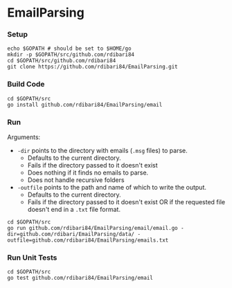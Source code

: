 # EmailParsing


### Setup
```
echo $GOPATH # should be set to $HOME/go
mkdir -p $GOPATH/src/github.com/rdibari84
cd $GOPATH/src/github.com/rdibari84
git clone https://github.com/rdibari84/EmailParsing.git
```

### Build Code
```
cd $GOPATH/src
go install github.com/rdibari84/EmailParsing/email
```

### Run 
Arguments:
* `-dir` points to the directory with emails (`.msg` files) to parse.  
  - Defaults to the current directory.  
  - Fails if the directory passed to it doesn't exist 
  - Does nothing if it finds no emails to parse.
  - Does not handle recursive folders
* `-outfile` points to the path and name of which to write the output. 
  - Defaults to the current directory. 
  - Fails if the directory passed to it doesn't exist OR if the requested file doesn't end in a `.txt` file format.
```
cd $GOPATH/src
go run github.com/rdibari84/EmailParsing/email/email.go -dir=github.com/rdibari/EmailParsing/data/ -outfile=github.com/rdibari84/EmailParsing/emails.txt
```

### Run Unit Tests
```
cd $GOPATH/src
go test github.com/rdibari84/EmailParsing/email
```
